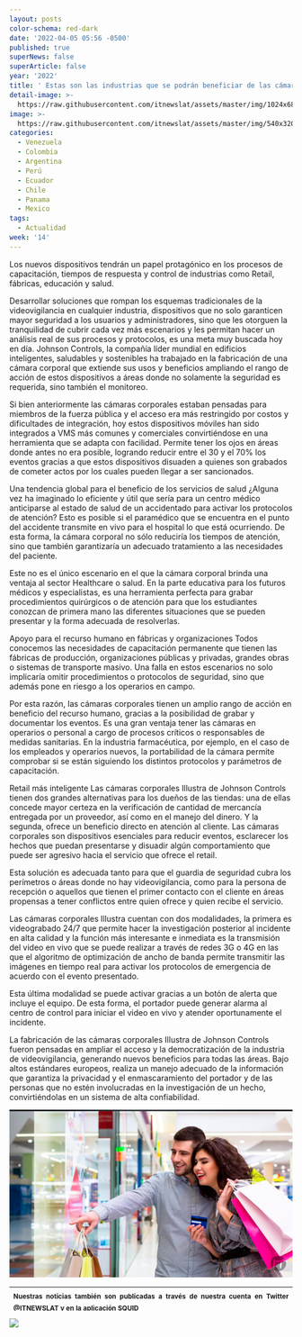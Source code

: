 ```yaml
---
layout: posts
color-schema: red-dark
date: '2022-04-05 05:56 -0500'
published: true
superNews: false
superArticle: false
year: '2022'
title: ' Estas son las industrias que se podrán beneficiar de las cámaras corporales Illustra de Johnson Controls'
detail-image: >-
  https://raw.githubusercontent.com/itnewslat/assets/master/img/1024x680/compras-en-tienda-g.jpg
image: >-
  https://raw.githubusercontent.com/itnewslat/assets/master/img/540x320/compras-en-tienda-p.jpg
categories:
  - Venezuela
  - Colombia
  - Argentina
  - Perú
  - Ecuador
  - Chile
  - Panama
  - Mexico
tags:
  - Actualidad
week: '14'
---
```

Los nuevos dispositivos tendrán un papel protagónico en los procesos de capacitación, tiempos de respuesta y control de industrias como Retail, fábricas, educación y salud.
 
Desarrollar soluciones que rompan los esquemas tradicionales de la videovigilancia en cualquier industria, dispositivos que no solo garanticen mayor seguridad a los usuarios y administradores, sino que les otorguen la tranquilidad de cubrir cada vez más escenarios y les permitan hacer un análisis real de sus procesos y protocolos, es una meta muy buscada hoy en día. Johnson Controls, la compañía líder mundial en edificios inteligentes, saludables y sostenibles ha trabajado en la fabricación de una cámara corporal que extiende sus usos y beneficios ampliando el rango de acción de estos dispositivos a áreas donde no solamente la seguridad es requerida, sino también el monitoreo.
 
Si bien anteriormente las cámaras corporales estaban pensadas para miembros de la fuerza pública y el acceso era más restringido por costos y dificultades de integración, hoy estos dispositivos móviles han sido integrados a VMS más comunes y comerciales convirtiéndose en una herramienta que se adapta con facilidad. Permite tener los ojos en áreas donde antes no era posible, logrando reducir entre el 30 y el 70% los eventos gracias a que estos dispositivos disuaden a quienes son grabados de cometer actos por los cuales pueden llegar a ser sancionados.
 
Una tendencia global para el beneficio de los servicios de salud
¿Alguna vez ha imaginado lo eficiente y útil que sería para un centro médico anticiparse al estado de salud de un accidentado para activar los protocolos de atención? Esto es posible si el paramédico que se encuentra en el punto del accidente transmite en vivo para el hospital lo que está ocurriendo. De esta forma, la cámara corporal no sólo reduciría los tiempos de atención, sino que también garantizaría un adecuado tratamiento a las necesidades del paciente.
 
Este no es el único escenario en el que la cámara corporal brinda una ventaja al sector Healthcare o salud. En la parte educativa para los futuros médicos y especialistas, es una herramienta perfecta para grabar procedimientos quirúrgicos o de atención para que los estudiantes conozcan de primera mano las diferentes situaciones que se pueden presentar y la forma adecuada de resolverlas.
 
Apoyo para el recurso humano en fábricas y organizaciones
Todos conocemos las necesidades de capacitación permanente que tienen las fábricas de producción, organizaciones públicas y privadas, grandes obras o sistemas de transporte masivo. Una falla en estos escenarios no solo implicaría omitir procedimientos o protocolos de seguridad, sino que además pone en riesgo a los operarios en campo.
 
Por esta razón, las cámaras corporales tienen un amplio rango de acción en beneficio del recurso humano, gracias a la posibilidad de grabar y documentar los eventos. Es una gran ventaja tener las cámaras en operarios o personal a cargo de procesos críticos o responsables de medidas sanitarias. En la industria farmacéutica, por ejemplo, en el caso de los empleados y operarios nuevos, la portabilidad de la cámara permite comprobar si se están siguiendo los distintos protocolos y parámetros de capacitación.
 
 
Retail más inteligente
Las cámaras corporales Illustra de Johnson Controls tienen dos grandes alternativas para los dueños de las tiendas: una de ellas concede mayor certeza en la verificación de cantidad de mercancía entregada por un proveedor, así como en el manejo del dinero. Y la segunda, ofrece un beneficio directo en atención al cliente. Las cámaras corporales son dispositivos esenciales para reducir eventos, esclarecer los hechos que puedan presentarse y disuadir algún comportamiento que puede ser agresivo hacia el servicio que ofrece el retail.
 
Esta solución es adecuada tanto para que el guardia de seguridad cubra los perímetros o áreas donde no hay videovigilancia, como para la persona de recepción o aquellos que tienen el primer contacto con el cliente en áreas propensas a tener conflictos entre quien ofrece y quien recibe el servicio.
 
Las cámaras corporales Illustra cuentan con dos modalidades, la primera es videograbado 24/7 que permite hacer la investigación posterior al incidente en alta calidad y la función más interesante e inmediata es la transmisión del video en vivo que se puede realizar a través de redes 3G o 4G en las que el algoritmo de optimización de ancho de banda permite transmitir las imágenes en tiempo real para activar los protocolos de emergencia de acuerdo con el evento presentado.
 
Esta última modalidad se puede activar gracias a un botón de alerta que incluye el equipo. De esta forma, el portador puede generar alarma al centro de control para iniciar el video en vivo y atender oportunamente el incidente.
 
La fabricación de las cámaras corporales Illustra de Johnson Controls fueron pensadas en ampliar el acceso y la democratización de la industria de videovigilancia, generando nuevos beneficios para todas las áreas. Bajo altos estándares europeos, realiza un manejo adecuado de la información que garantiza la privacidad y el enmascaramiento del portador y de las personas que no estén involucradas en la investigación de un hecho, convirtiéndolas en un sistema de alta confiabilidad.
 
![](https://raw.githubusercontent.com/itnewslat/assets/master/img/540x320/compras-en-tienda-p.jpg)

<table style="height: 42px;" width="569">
<tbody>
<tr>
<td style="text-align: justify;"><sub><strong>Nuestras noticias también son publicadas a través de nuestra cuenta en Twitter <a href="https://twitter.com/itnewslat?lang=es">@ITNEWSLAT</a> y en la aplicación <a href="https://squidapp.co/en/">SQUID</a></strong></sub></td>
</tr>
</tbody>
</table>

<img src="https://tracker.metricool.com/c3po.jpg?hash=56f88a41e39ab42c063cc51676587a04"/>